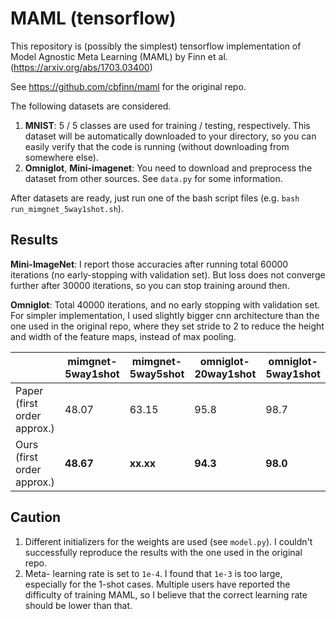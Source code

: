 # MAML (tensorflow)
This repository is (possibly the simplest) tensorflow implementation of Model Agnostic Meta Learning (MAML) by Finn et al. (https://arxiv.org/abs/1703.03400)

See https://github.com/cbfinn/maml for the original repo.

The following datasets are considered.
1. __MNIST__: 5 / 5 classes are used for training / testing, respectively. This dataset will be automatically downloaded to your directory, so you can easily verify that the code is running (without downloading from somewhere else).
2. __Omniglot__, __Mini-imagenet__: You need to download and preprocess the dataset from other sources. See ```data.py``` for some information.

After datasets are ready, just run one of the bash script files (e.g. ```bash run_mimgnet_5way1shot.sh```).

## Results
__Mini-ImageNet__: I report those accuracies after running total 60000 iterations (no early-stopping with validation set). But loss does not converge further after 30000 iterations, so you can stop training around then.

__Omniglot__: Total 40000 iterations, and no early stopping with validation set. For simpler implementation, I used slightly bigger cnn architecture than the one used in the original repo, where they set stride to 2 to reduce the height and width of the feature maps, instead of max pooling. 

|       | mimgnet-5way1shot| mimgnet-5way5shot | omniglot-20way1shot| omniglot-5way1shot |
| ------| ---------------- | ----------------- | ------------------ | ------------------- |
| Paper (first order approx.) | 48.07            | 63.15             | 95.8               | 98.7                |
| Ours (first order approx.)  | __48.67__        | __xx.xx__         | __94.3__           | __98.0__            |

## Caution
1. Different initializers for the weights are used (see ```model.py```). I couldn't successfully reproduce the results with the one used in the original repo.
2. Meta- learning rate is set to ```1e-4```. I found that ```1e-3``` is too large, especially for the 1-shot cases. Multiple users have reported the difficulty of training MAML, so I believe that the correct learning rate should be lower than that.
